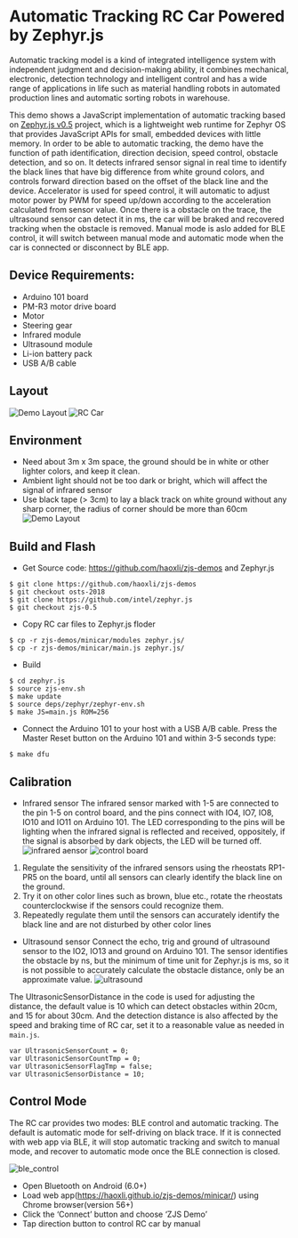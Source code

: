 # Automatic Tracking RC Car Powered by Zephyr.js
Automatic tracking model is a kind of integrated intelligence system with independent judgment and decision-making ability, it combines mechanical, electronic, detection technology and intelligent control and has a wide range of applications in life such as material handling robots in automated production lines and automatic sorting robots in warehouse. 

This demo shows a JavaScript implementation of automatic tracking based on [Zephyr.js v0.5](https://github.com/intel/zephyr.js/tree/zjs-0.5) project, which is a lightweight web runtime for Zephyr OS that provides JavaScript APIs for small, embedded devices with little memory. In order to be able to automatic tracking, the demo have the function of path identification, direction decision, speed control, obstacle detection, and so on. It detects infrared sensor signal in real time to identify the black lines that have big difference from white ground colors, and controls forward direction based on the offset of the black line and the device. Accelerator is used for speed control, it will automatic to adjust motor power by PWM for speed up/down according to the acceleration calculated from sensor value. Once there is a obstacle on the trace, the ultrasound sensor can detect it in ms, the car will be braked and recovered tracking when the obstacle is removed. Manual mode is aslo added for BLE control, it will switch between manual mode and automatic mode when the car is connected or disconnect by BLE app.


## Device Requirements:
- Arduino 101 board
- PM-R3 motor drive board
-	Motor
-	Steering gear
-	Infrared module
-	Ultrasound module
-	Li-ion battery pack
- USB A/B cable

## Layout
![Demo Layout](layout/layout.png)
![RC Car](images/rc_car.png)

## Environment
-	Need about 3m x 3m space, the ground should be in white or other lighter colors, and keep it clean.
-	Ambient light should not be too dark or bright, which will affect the signal of infrared sensor 
-	Use black tape (> 3cm) to lay a black track on white ground without any sharp corner, the radius of corner should be more than 60cm
![Demo Layout](images/black_trace.png)

## Build and Flash
- Get Source code: https://github.com/haoxli/zjs-demos and Zephyr.js
```
$ git clone https://github.com/haoxli/zjs-demos
$ git checkout osts-2018
$ git clone https://github.com/intel/zephyr.js
$ git checkout zjs-0.5
```
- Copy RC car files to Zephyr.js floder
```
$ cp -r zjs-demos/minicar/modules zephyr.js/
$ cp -r zjs-demos/minicar/main.js zephyr.js/
```
- Build
```
$ cd zephyr.js
$ source zjs-env.sh
$ make update
$ source deps/zephyr/zephyr-env.sh
$ make JS=main.js ROM=256
```
- Connect the Arduino 101 to your host with a USB A/B cable. Press the Master Reset button on the Arduino 101 and within 3-5 seconds type:
```
$ make dfu
```

## Calibration
-	Infrared sensor
The infrared sensor marked with 1-5 are connected to the pin 1-5 on control board, and the pins connect with IO4, IO7, IO8, IO10 and IO11 on Arduino 101. The LED corresponding to the pins will be lighting when the infrared signal is reflected and received, oppositely, if the signal is absorbed by dark objects, the LED will be turned off.
![infrared aensor](images/infrared_sensor.png)
![control board](images/control_board_for_infrared_sensor.png)

1. Regulate the sensitivity of the infrared sensors using the rheostats RP1-PR5 on the board, until all sensors can clearly identify the black line on the ground.
2. Try it on other color lines such as brown, blue etc., rotate the rheostats counterclockwise if the sensors could recognize them.
3. Repeatedly regulate them until the sensors can accurately identify the black line and are not disturbed by other color lines

- Ultrasound sensor
Connect the echo, trig and ground of ultrasound sensor to the IO2, IO13 and ground on Arduino 101. The sensor identifies the obstacle by ns, but the minimum of time unit for Zephyr.js is ms, so it is not possible to accurately calculate the obstacle distance, only be an approximate value.
![ultrasound](images/ultrasound.png)

The UltrasonicSensorDistance in the code is used for adjusting the distance, the default value is 10 which can detect obstacles within 20cm, and 15 for about 30cm. And the detection distance is also affected by the speed and braking time of RC car, set it to a reasonable value as needed in `main.js`.
```
var UltrasonicSensorCount = 0;
var UltrasonicSensorCountTmp = 0;
var UltrasonicSensorFlagTmp = false;
var UltrasonicSensorDistance = 10;
```

## Control Mode 
The RC car provides two modes: BLE control and automatic tracking. The default is automatic mode for self-driving on black trace. If it is connected with web app via BLE, it will stop automatic tracking and switch to manual mode, and recover to automatic mode once the BLE connection is closed. 

![ble_control](images/ble_control.png)

- Open Bluetooth on Android (6.0+)
- Load web app(https://haoxli.github.io/zjs-demos/minicar/) using Chrome browser(version 56+) 
- Click the ‘Connect’ button and choose ‘ZJS Demo’
- Tap direction button to control RC car by manual 


